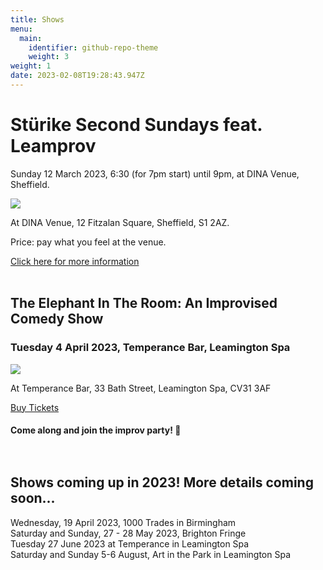 ```yaml
---
title: Shows
menu:
  main:
    identifier: github-repo-theme
    weight: 3
weight: 1
date: 2023-02-08T19:28:43.947Z
---
```

# Stürike Second Sundays feat. Leamprov

Sunday 12 March 2023, 6:30 (for 7pm start) until 9pm, at DINA Venue, Sheffield.

![](/uploads/owen-clare-coral.jpg)

A﻿t DINA Venue, 12 Fitzalan Square, Sheffield, S1 2AZ.

[](https://www.eventbrite.co.uk/e/the-elephant-in-the-room-an-improvised-comedy-show-tickets-557163369637?aff=ebdssbdestsearch)Price: p﻿ay what you feel at the venue.

[C﻿lick here for more information](https://allevents.in/sheffield/st%C3%BCrike-second-sundays-feat-leamprov/200024148512439) <br><br>

## T﻿he Elephant In The Room: An Improvised Comedy Show

### Tuesday 4 April 2023, Temperance Bar, Leamington Spa

![](/uploads/temperance-.png)

At Temperance Bar, 33 Bath Street, Leamington Spa,  CV31 3AF

[B﻿uy Tickets](https://www.eventbrite.co.uk/e/the-elephant-in-the-room-an-improvised-comedy-show-tickets-557163369637?aff=ebdssbdestsearch)

#### Come along and join the improv party! 🎉 <br><br><br>

## S﻿hows coming up in 2023! More details coming soon...

<!--

S﻿unday, 12 March 2023, Sheffield-->

W﻿ednesday, 19 April 2023, 1000 Trades in Birmingham\
Saturday and Sunday, 27 - 28 May 2023, Brighton Fringe\
T﻿uesday 27 June 2023 at Temperance in Leamington Spa\
S﻿aturday and Sunday 5-6 August, Art in the Park in Leamington Spa